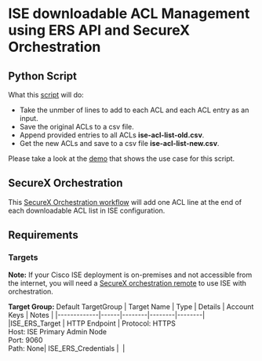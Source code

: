 # ISE downloadable ACL Management using ERS API and SecureX Orchestration

## Python Script

What this [script](https://github.com/oxsannikova/ise-dacl-mgmt-ers-api/tree/main/python-ise-acl-mgmt-ers-api) will do:
* Take the unmber of lines to add to each ACL and each ACL entry as an input.
* Save the original ACLs to a csv file.
* Append provided entries to all ACLs __ise-acl-list-old.csv__.
* Get the new ACLs and save to a csv file __ise-acl-list-new.csv__.

Please take a look at the [demo](https://www.youtube.com/watch?v=zyQevR7SGZU) that shows the use case for this script.

## SecureX Orchestration

This [SecureX Orchestration workflow](https://github.com/oxsannikova/ise-dacl-mgmt-ers-api/tree/main/sxo-ise-acl-mgmt-ers-api) will add one ACL line at the end of each downloadable ACL list in ISE configuration. 

## Requirements

### Targets

**Note:** If your Cisco ISE deployment is on-premises and not accessible from the internet, you will need a [SecureX orchestration remote](https://ciscosecurity.github.io/sxo-05-security-workflows/remote/) to use ISE with orchestration.

**Target Group:** Default TargetGroup
| Target Name |	Type |	Details |	Account Keys |	Notes |
|-------------|------|--------|--------|--------|
|ISE_ERS_Target |	HTTP Endpoint |	Protocol: HTTPS<br>Host: ISE Primary Admin Node<br>Port: 9060<br>Path: None| ISE_ERS_Credentials |	 |

